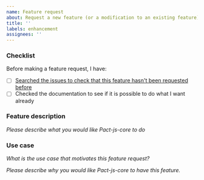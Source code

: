 ```yaml
---
name: Feature request
about: Request a new feature (or a modification to an existing feature) for msw-pact
title: ''
labels: enhancement
assignees: ''
---
```


<!-- _Thank you for making a feature request! We appreciate it very much. GitHub Issues are a big input into the priorities for Pact development_ -->

### Checklist

<!-- This checklist is optional, but studies show that people who have followed the checklist are really excellent people and we like them -->

Before making a feature request, I have:

- [ ] [Searched the issues to check that this feature hasn't been requested before](https://github.com/pact-foundation/pact-js-core/issues?q=is%3Aissue)
- [ ] Checked the documentation to see if it is possible to do what I want already

### Feature description

_Please describe what you would like Pact-js-core to do_

### Use case

_What is the use case that motivates this feature request?_

_Please describe *why* you would like Pact-js-core to have this feature._
